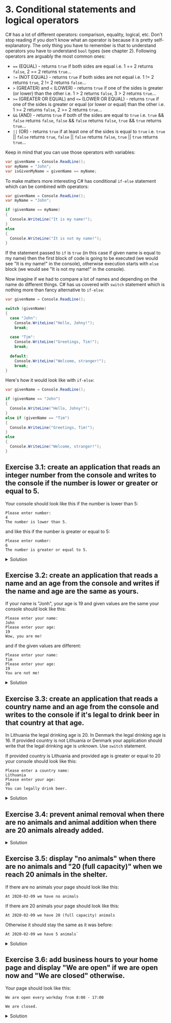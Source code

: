 # 3. Conditional statements and logical operators

C# has a lot of different operators: comparison, equality, logical, etc. Don't stop reading if you don't know what an operator is because it is pretty self-explanatory. The only thing you have to remember is that to understand operators you have to understand `bool` types (see chapter 2). Following operators are arguably the most common ones:
* `==` (EQUAL) - returns  `true` if both sides are equal i.e. 1 == 2 returns `false`, 2 == 2 returns `true`...
* `!=` (NOT EQUAL) - returns  `true` if both sides are not equal i.e. 1 != 2 returns `true`, 2 != 2 returns `false`...
* `>` (GREATER) and `<` (LOWER) - returns  `true` if one of the sides is greater (or lower) than the other i.e. 1 > 2 returns `false`, 3 > 2 returns `true`...
* `>=` (GREATER OR EQUAL) and `<=` (LOWER OR EQUAL) - returns  `true` if one of the sides is greater or equal (or lower or equal) than the other i.e. 1 >= 2 returns `false`, 2 >= 2 returns `true`...
* `&&` (AND) - returns  `true` if both of the sides are equal to `true` i.e. `true` && `false` returns `false`, `false` && `false` returns `false`, `true` && `true` returns `true`...
* `||` (OR) - returns  `true` if at least one of the sides is equal to `true` i.e. `true` || `false` returns `true`, `false` || `false` returns `false`, `true` || `true` returns `true`...

Keep in mind that you can use those operators with variables:
```csharp
var givenName = Console.ReadLine();
var myName = "John";
var isGivenMyName = givenName == myName;
```

To make matters more interesting C# has conditional `if-else` statement which can be combined with operators:
```csharp
var givenName = Console.ReadLine();
var myName = "John";

if (givenName == myName) 
{
  Console.WriteLine("It is my name!");
}
else
{
  Console.WriteLine("It is not my name!");
}
```
If the statement passed to `if` is `true` (in this case if given name is equal to my name) then the first block of code is going to be executed (we would see "It is my name!" in the console), otherwise execution starts with `else` block (we would see "It is not my name!" in the console).

Now imagine if we had to compare a lot of names and depending on the name do different things. C# has us covered with `switch` statement which is nothing more than fancy alternative to `if-else`:
```csharp
var givenName = Console.ReadLine();

switch (givenName)
{
  case "John":
    Console.WriteLine("Hello, Johny!");
    break;
    
  case "Tim":
    Console.WriteLine("Greetings, Tim!");
    break;
    
  default:
    Console.WriteLine("Welcome, stranger!");
    break;
}
```
Here's how it would look like with `if-else`:
```csharp
var givenName = Console.ReadLine();

if (givenName == "John")
{
  Console.WriteLine("Hello, Johny!");
}
else if (givenName == "Tim")
{
  Console.WriteLine("Greetings, Tim!");
}
else
{
  Console.WriteLine("Welcome, stranger!");
}
```

## Exercise 3.1: create an application that reads an integer number from the console and writes to the console if the number is lower or greater or equal to 5.

Your console should look like this if the number is lower than 5:
```
Please enter number:
4
The number is lower than 5.
```
and like this if the number is greater or equal to 5:
```
Please enter number:
6
The number is greater or equal to 5.
```
<details>
<summary>Solution</summary>
<p>
    
### Step 1
Read an integer from the console:
```csharp
static void Main(string[] args)
{
    Console.WriteLine("Please enter number:");
    var number = int.Parse(Console.ReadLine());
}
```
### Step 2
Write `if-else` statement to check if the number is lower or greater or equal to 5:
```csharp
static void Main(string[] args)
{
    Console.WriteLine("Please enter number:");
    var number = int.Parse(Console.ReadLine());
    
    if (number < 5)
        Console.WriteLine("The number is lower than 5.");
    else
        Console.WriteLine("The number is greater or equal to 5.");
}
```
### Step 3
Run the application.

</p>
</details>

## Exercise 3.2: create an application that reads a name and an age from the console and writes if the name and age are the same as yours.

If your name is "Jonh", your age is 19 and given values are the same your console should look like this:
```
Please enter your name:
John
Please enter your age:
19
Wow, you are me!
```
and if the given values are different:
```
Please enter your name:
Tim
Please enter your age:
19
You are not me!
```

<details>
<summary>Solution</summary>
<p>
    
### Step 1
Define your age and name:
```csharp
static void Main(string[] args)
{
    var myName = "John";
    var myAge = 19;
}
```
### Step 2
Read a name and an age from the console:
```csharp
static void Main(string[] args)
{
    var myName = "John";
    var myAge = 19;
    
    Console.WriteLine("Please enter your name:");
    var name = Console.ReadLine();
    
    Console.WriteLine("Please enter your age:");
    var age = int.Parse(Console.ReadLine());
}
```
### Step 3
Write `if-else` statement using `AND` operator to check if provided name and age are the same as yours:
```csharp
static void Main(string[] args)
{
    var myName = "John";
    var myAge = 19;
    
    Console.WriteLine("Please enter your name:");
    var name = Console.ReadLine();
    
    Console.WriteLine("Please enter your age:");
    var age = int.Parse(Console.ReadLine());
    
    if (name == myName && age == myAge)
        Console.WriteLine("Wow, you are me!");
    else
        Console.WriteLine("You are not me!");
}
```
### Step 4
Run the application.

</p>
</details>

## Exercise 3.3: create an application that reads a country name and an age from the console and writes to the console if it's legal to drink beer in that country at that age. 
In Lithuania the legal drinking age is 20. In Denmark the legal drinking age is 16. If provided country is not Lithuania or Denmark your application should write that the legal drinking age is unknown. Use `switch` statement.

If provided country is Lithuania and provided age is greater or equal to 20 your console should look like this:
```
Please enter a country name:
Lithuania
Please enter your age:
20
You can legally drink beer.
```

<details>
<summary>Solution</summary>
<p>
    
### Step 1
Read a country name and an age from the console:
```csharp
static void Main(string[] args)
{
    Console.WriteLine("Please enter a country name:");
    var country = Console.ReadLine();
    
    Console.WriteLine("Please enter your age:");
    var age = int.Parse(Console.ReadLine());
}
```
### Step 2
Write a `switch` statement and combine it with `if-else` to check the legal drinking age:
```csharp
static void Main(string[] args)
{
    Console.WriteLine("Please enter a country name:");
    var country = Console.ReadLine();
    
    Console.WriteLine("Please enter your age:");
    var age = int.Parse(Console.ReadLine());
    
    switch (country)
    {
        case "Lithuania":
            if (age >= 20)
                Console.WriteLine("You can legally drink beer.");
            else
                Console.WriteLine("You can't legally drink beer.");
            break;

        case "Denmark":
            if (age >= 16)
                Console.WriteLine("You can legally drink beer.");
            else
                Console.WriteLine("You can't legally drink beer.");
            break;

        default:
            Console.WriteLine("The legal drinking age is unknown.");
            break;
    }
}
```
### Step 3
Run the application.

</p>
</details>

## Exercise 3.4: prevent animal removal when there are no animals and animal addition when there are 20 animals already added.

<details>
<summary>Solution</summary>

### Step 1

Add a constant variable to hold animal capacity:

```csharp
@code {
    private const int AnimalCapacity = 20;

    ......
}
```

We will use this variable for validating our animal count.
Constant variables (with `const` keyword) are variables that don't change.

### Step 2

Add `if` statement to `AddAnimal` method:

```csharp
private void AddAnimal()
{
    if (animalCount < AnimalCapacity)
    {
        animalCount++;
    }
}
```

### Step 3

Add `if` statement to `RemoveAnimal` method:

```csharp
private void RemoveAnimal()
{
    if (animalCount > 0)
    {
        animalCount--;
    }
}
```

### Step 4

Run the application.

</details>

## Exercise 3.5: display "no animals" when there are no animals and "20 (full capacity)" when we reach 20 animals in the shelter.

If there are no animals your page should look like this:

```
At 2020-02-09 we have no animals
```

If there are 20 animals your page should look like this:

```
At 2020-02-09 we have 20 (full capacity) animals
```

Otherwise it should stay the same as it was before:

```
At 2020-02-09 we have 5 animals`
```

<details>
<summary>Solution</summary>

### Step 1
Define a method that would return string representation of animal count:

```csharp
private string GetAnimalCountText()
{
    
}
```

Call this method:

```cshtml
<p>At @DateTime.Today.ToShortDateString() we have @GetAnimalCountText() animals.</p>
```

### Step 2
Add `if` statement to the method and handle the case when there are no animals:

```csharp
private string GetAnimalCountText()
{
    if (animalCount == 0)
    {
        return "no";
    }
}
```

### Step 3

Add `else if` part to handle the full capacity case:

```csharp
private string GetAnimalCountText()
{
    if (animalCount == 0)
    {
        return "no";
    }
    else if (animalCount == AnimalCapacity)
    {
        return animalCount + " (full capacity)";
    }
}
```

### Step 4

Add `else` part to handle other cases.

```csharp
private string GetAnimalCountText()
{
    if (animalCount == 0)
    {
        return "no";
    }
    else if (animalCount == AnimalCapacity)
    {
        return animalCount + " (full capacity)";
    }
    else
    {
        return animalCount.ToString();
    }
}
```

### Step 5

Run the application.
</details>

## Exercise 3.6: add business hours to your home page and display "We are open" if we are open now and "We are closed" otherwise.

Your page should look like this:

```
We are open every workday from 8:00 - 17:00

We are closed.
```

<details>
<summary>Solution</summary>

### Step 1

Add the following text to the `Index.razor` file:

```cshtml
<p>We are open every workday from 8:00 - 17:00</p>

<p>We are .</p>
```

Text that we put between `<p>` and `</p>` will be shown in a separate paragraph.

Note that we left space empty where `open` or `closed` should be displayed. We will get back to this in a few steps when we have everything ready.

### Step 2

Add a code block to the page. This is where we will write our logic.

```cshtml
@code {

}
```

We have the same block in our animal registration page. There we've defined the logic for animal addition and removal.

### Step 3

Add a method `GetOpenClosedText` to the code block. This will return us a string "open" or "closed".

```cshtml
private string GetOpenClosedText()
{

}
```

### Step 4

Add logic checking working days:

```cshtml
private string GetOpenClosedText()
{
    switch(DateTime.Today.DayOfWeek)
    {
        case(DayOfWeek.Monday):
        case(DayOfWeek.Tuesday):
        case(DayOfWeek.Wednesday):
        case(DayOfWeek.Thursday):
        case(DayOfWeek.Friday):
            return "open";
        default:
            return "closed";
        }
    }
```

Here we use type `DateTime` from it we access `Today` and then `DayOfWeek`.

Then we use switch statement to split the logic. Return "open" for Monday, Tuesday, Wednesday, Thursday and Friday. In other cases (Saturday and Sunday) return "closed".

### Step 5

Add logic checking business hours:

```cshtml
private string GetOpenClosedText()
{
    switch(DateTime.Today.DayOfWeek)
    {
        case(DayOfWeek.Monday):
        case(DayOfWeek.Tuesday):
        case(DayOfWeek.Wednesday):
        case(DayOfWeek.Thursday):
        case(DayOfWeek.Friday):
            if(DateTime.Now.Hour > 8 && DateTime.Now.Hour < 17)
            {
                return "open";
            }
            else
            {
                return "closed";
            }
        default:
            return "closed";
    }
}
```

We add if statement to check if we are in business hours. Here `DateTime` type is used. This time we access `Now` because `Today` contains only date without time.

Notice that we did not use `break`. If we return and do nothing else then `break` is not needed.

### Step 6

Add a method call to the `GetOpenClosedText` from the text in our page.

```cshtml
<p>We are @GetOpenClosedText() right now.</p>
```

### Step 7

Run the application. Play around with the code by changing the business hours to see if you can get both `open` and `closed` options.

</details>
